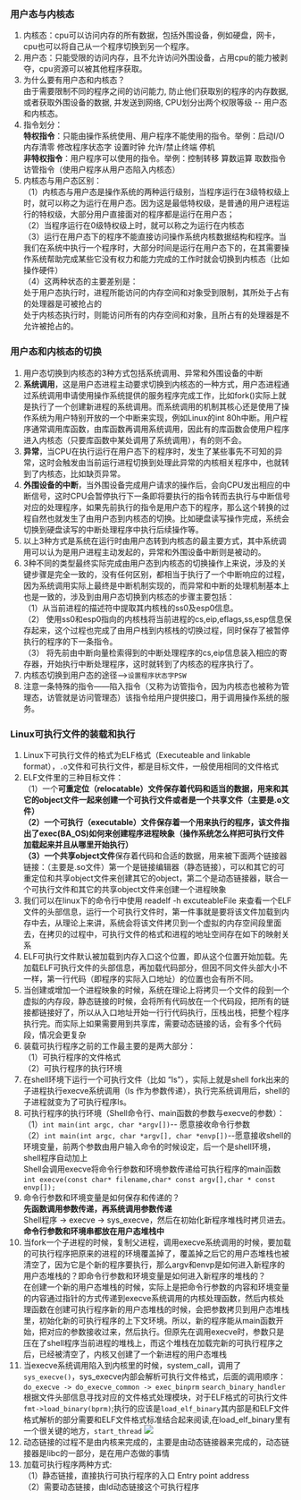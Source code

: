 ### 用户态与内核态
1. 内核态：cpu可以访问内存的所有数据，包括外围设备，例如硬盘，网卡，cpu也可以将自己从一个程序切换到另一个程序。
2. 用户态：只能受限的访问内存，且不允许访问外围设备，占用cpu的能力被剥夺，cpu资源可以被其他程序获取。
3. 为什么要有用户态和内核态？  
由于需要限制不同的程序之间的访问能力, 防止他们获取别的程序的内存数据, 或者获取外围设备的数据, 并发送到网络, CPU划分出两个权限等级 -- 用户态和内核态。
4. 指令划分：  
**特权指令**：只能由操作系统使用、用户程序不能使用的指令。举例：启动I/O 内存清零 修改程序状态字 设置时钟 允许/禁止终端 停机  
**非特权指令**：用户程序可以使用的指令。举例：控制转移 算数运算 取数指令 访管指令（使用户程序从用户态陷入内核态）
5. 内核态与用户态区别：  
（1）内核态与用户态是操作系统的两种运行级别，当程序运行在3级特权级上时，就可以称之为运行在用户态。因为这是最低特权级，是普通的用户进程运行的特权级，大部分用户直接面对的程序都是运行在用户态；  
（2）当程序运行在0级特权级上时，就可以称之为运行在内核态  
（3）运行在用户态下的程序不能直接访问操作系统内核数据结构和程序。当我们在系统中执行一个程序时，大部分时间是运行在用户态下的，在其需要操作系统帮助完成某些它没有权力和能力完成的工作时就会切换到内核态（比如操作硬件）  
（4）这两种状态的主要差别是：  
处于用户态执行时，进程所能访问的内存空间和对象受到限制，其所处于占有的处理器是可被抢占的   
处于内核态执行时，则能访问所有的内存空间和对象，且所占有的处理器是不允许被抢占的。

### 用户态和内核态的切换
1. 用户态切换到内核态的3种方式包括系统调用、异常和外围设备的中断
2. **系统调用**，这是用户态进程主动要求切换到内核态的一种方式，用户态进程通过系统调用申请使用操作系统提供的服务程序完成工作，比如fork()实际上就是执行了一个创建新进程的系统调用。而系统调用的机制其核心还是使用了操作系统为用户特别开放的一个中断来实现，例如Linux的int 80h中断。用户程序通常调用库函数，由库函数再调用系统调用，因此有的库函数会使用户程序进入内核态（只要库函数中某处调用了系统调用），有的则不会。
3. **异常**，当CPU在执行运行在用户态下的程序时，发生了某些事先不可知的异常，这时会触发由当前运行进程切换到处理此异常的内核相关程序中，也就转到了内核态，比如缺页异常。  
4. **外围设备的中断**，当外围设备完成用户请求的操作后，会向CPU发出相应的中断信号，这时CPU会暂停执行下一条即将要执行的指令转而去执行与中断信号对应的处理程序，如果先前执行的指令是用户态下的程序，那么这个转换的过程自然也就发生了由用户态到内核态的切换。比如硬盘读写操作完成，系统会切换到硬盘读写的中断处理程序中执行后续操作等。
5. 以上3种方式是系统在运行时由用户态转到内核态的最主要方式，其中系统调用可以认为是用户进程主动发起的，异常和外围设备中断则是被动的。
6. 3种不同的类型最终实际完成由用户态到内核态的切换操作上来说，涉及的关键步骤是完全一致的，没有任何区别，都相当于执行了一个中断响应的过程，因为系统调用实际上最终是中断机制实现的，而异常和中断的处理机制基本上也是一致的，涉及到由用户态切换到内核态的步骤主要包括：  
（1）从当前进程的描述符中提取其内核栈的ss0及esp0信息。  
（2） 使用ss0和esp0指向的内核栈将当前进程的cs,eip,eflags,ss,esp信息保存起来，这个过程也完成了由用户栈到内核栈的切换过程，同时保存了被暂停执行的程序的下一条指令。  
（3） 将先前由中断向量检索得到的中断处理程序的cs,eip信息装入相应的寄存器，开始执行中断处理程序，这时就转到了内核态的程序执行了。
7. 内核态切换到用户态的途径——>`设置程序状态字PSW`
8. 注意一条特殊的指令——陷入指令（又称为访管指令，因为内核态也被称为管理态，访管就是访问管理态）该指令给用户提供接口，用于调用操作系统的服务。

### Linux可执行文件的装载和执行
1. Linux下可执行文件的格式为ELF格式（Executeable and linkable format），`.o`文件和可执行文件，都是目标文件，一般使用相同的文件格式
2. ELF文件里的三种目标文件：  
（1）一个**可重定位（relocatable）**文件保存着代码和适当的数据，用来和其它的object文件一起来创建一个可执行文件或者是一个共享文件（主要是.o文件）  
（2）一个**可执行（executable）**文件保存着一个用来执行的程序，该文件指出了exec(BA_OS)如何来创建程序进程映象（操作系统怎么样把可执行文件加载起来并且从哪里开始执行）  
（3）一个**共享object文件**保存着代码和合适的数据，用来被下面两个链接器链接：（主要是.so文件）第一个是链接编辑器（静态链接），可以和其它的可重定位和共享object文件来创建其它的object，第二个是动态链接器，联合一个可执行文件和其它的共享object文件来创建一个进程映象
3. 我们可以在linux下的命令行中使用 readelf -h excuteableFile 来查看一个ELF文件的头部信息，运行一个可执行文件时，第一件事就是要将该文件加载到内存中去，从理论上来讲，系统会将该文件拷贝到一个虚拟的内存空间段里面去，在拷贝的过程中，可执行文件的格式和进程的地址空间存在如下的映射关系
4. ELF可执行文件默认被加载到内存入口这个位置，即从这个位置开始加载。先加载ELF可执行文件的头部信息，再加载代码部分，但因不同文件头部大小不一样，第一行代码（即程序的实际入口地址）的位置也会有所不同。
5. 当创建或增加一个进程映象的时候，系统在理论上将拷贝一个文件的段到一个虚拟的内存段，静态链接的时候，会将所有代码放在一个代码段，把所有的链接都链接好了，所以从入口地址开始一行行代码执行，压栈出栈，把整个程序执行完。而实际上如果需要用到共享库，需要动态链接的话，会有多个代码段，情况会更复杂
6. 装载可执行程序之前的工作最主要的是两大部分：  
（1）可执行程序的文件格式  
（2）可执行程序的执行环境
7. 在shell环境下运行一个可执行文件（比如 “ls”），实际上就是shell fork出来的子进程执行execve系统调用（ls 作为参数传递），执行完系统调用后，shell的子进程就变为了可执行程序ls。
8. 可执行程序的执行环境（Shell命令行、main函数的参数与execve的参数）：  
（1）`int main(int argc, char *argv[])`-- 愿意接收命令行参数  
（2）`int main(int argc, char *argv[], char *envp[])`--愿意接收shell的环境变量，前两个参数由用户输入命令的时候设定，后一个是shell环境，shell程序自动加上  
Shell会调用execve将命令行参数和环境参数传递给可执行程序的main函数
`int execve(const char* filename,char* const argv[],char * const envp[]);`
9. 命令行参数和环境变量是如何保存和传递的？  
**先函数调用参数传递，再系统调用参数传递**  
Shell程序 -> execve -> sys_execve，然后在初始化新程序堆栈时拷贝进去。**命令行参数和环境串都放在用户态堆栈中**
10. 当fork一个子进程的时候，复制父进程，调用execve系统调用的时候，要加载的可执行程序把原来的进程的环境覆盖掉了，覆盖掉之后它的用户态堆栈也被清空了，因为它是个新的程序要执行，那么argv和envp是如何进入新程序的用户态堆栈的？即命令行参数和环境变量是如何进入新程序的堆栈的？  
在创建一个新的用户态堆栈的时候，实际上是把命令行参数的内容和环境变量的内容通过指针的方式传递到execve系统调用的内核处理函数，然后内核处理函数在创建可执行程序新的用户态堆栈的时候，会把参数拷贝到用户态堆栈里，初始化新的可执行程序的上下文环境。所以，新的程序能从main函数开始，把对应的参数接收过来，然后执行。但原先在调用execve时，参数只是压在了shell程序当前进程的堆栈上，而这个堆栈在加载完新的可执行程序之后，已经被清空了，内核又创建了一个新进程的用户态堆栈
11. 当execve系统调用陷入到内核里的时候，system_call，调用了`sys_execve()`，sys_execve内部会解析可执行文件格式，后面的调用顺序：
`do_execve -> do_execve_common -> exec_binprm`
`search_binary_handler`根据文件头部信息寻找对应的文件格式处理模块，对于ELF格式的可执行文件`fmt->load_binary(bprm)`;执行的应该是`load_elf_binary`其内部是和ELF文件格式解析的部分需要和ELF文件格式标准结合起来阅读,在load_elf_binary里有一个很关键的地方，`start_thread`
![](https://img-blog.csdn.net/20170410134827417?watermark/2/text/aHR0cDovL2Jsb2cuY3Nkbi5uZXQvaHVhc2k5MTY0/font/5a6L5L2T/fontsize/400/fill/I0JBQkFCMA==/dissolve/70/gravity/SouthEast)
12. 动态链接的过程不是由内核来完成的，主要是由动态链接器来完成的，动态链接器是libc的一部分，是在用户态做的事情
13. 加载可执行程序两种方式:  
（1）静态链接，直接执行可执行程序的入口 Entry point address  
（2）需要动态链接，由ld动态链接这个可执行程序